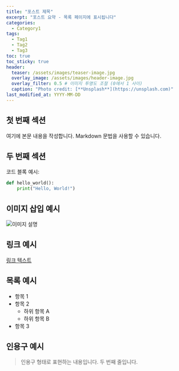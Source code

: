 ```yaml
---
title: "포스트 제목"
excerpt: "포스트 요약 - 목록 페이지에 표시됩니다"
categories:
  - Category1
tags:
  - Tag1
  - Tag2
  - Tag3
toc: true
toc_sticky: true
header:
  teaser: /assets/images/teaser-image.jpg
  overlay_image: /assets/images/header-image.jpg
  overlay_filter: 0.5 # 이미지 투명도 조절 (0에서 1 사이)
  caption: "Photo credit: [**Unsplash**](https://unsplash.com)"
last_modified_at: YYYY-MM-DD
---
```


## 첫 번째 섹션

여기에 본문 내용을 작성합니다. Markdown 문법을 사용할 수 있습니다.

## 두 번째 섹션

코드 블록 예시:

```python
def hello_world():
    print("Hello, World!")
```

## 이미지 삽입 예시

![이미지 설명](/assets/images/sample-image.jpg)

## 링크 예시

[링크 텍스트](https://example.com)

## 목록 예시

- 항목 1
- 항목 2
  - 하위 항목 A
  - 하위 항목 B
- 항목 3

## 인용구 예시

> 인용구 형태로 표현하는 내용입니다.
> 두 번째 줄입니다.